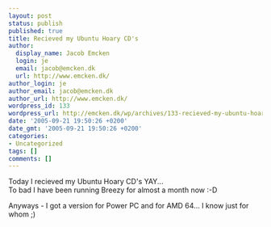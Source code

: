 ```yaml
---
layout: post
status: publish
published: true
title: Recieved my Ubuntu Hoary CD's
author:
  display_name: Jacob Emcken
  login: je
  email: jacob@emcken.dk
  url: http://www.emcken.dk/
author_login: je
author_email: jacob@emcken.dk
author_url: http://www.emcken.dk/
wordpress_id: 133
wordpress_url: http://emcken.dk/wp/archives/133-recieved-my-ubuntu-hoary-cds.html
date: '2005-09-21 19:50:26 +0200'
date_gmt: '2005-09-21 19:50:26 +0200'
categories:
- Uncategorized
tags: []
comments: []
---
```

<p>Today I recieved my Ubuntu Hoary CD's YAY...<br />
To bad I have been running Breezy for almost a month now :-D</p>
<p>Anyways - I got a version for Power PC and for AMD 64... I know just for whom ;)</p>
